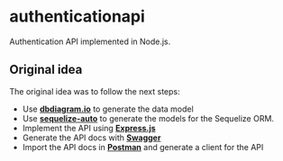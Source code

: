 # authenticationapi
Authentication API implemented in Node.js.

## Original idea
The original idea was to follow the next steps:
* Use **[dbdiagram.io](https://dbdiagram.io)** to generate the data model
* Use **[sequelize-auto](https://github.com/sequelize/sequelize-auto)** to generate the models for the Sequelize ORM.
* Implement the API using **[Express.js](https://www.npmjs.com/package/express)**
* Generate the API docs with **[Swagger](https://www.npmjs.com/package/swagger-ui-express)**
* Import the API docs in **[Postman](https://www.postman.com/)** and generate a client for the API
